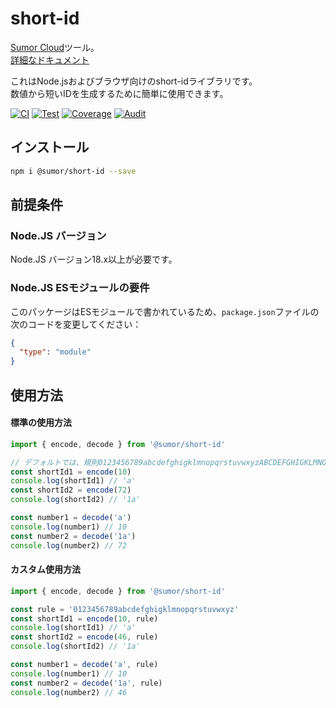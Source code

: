# short-id

[Sumor Cloud](https://sumor.cloud)ツール。  
[詳細なドキュメント](https://sumor.cloud/short-id)

これはNode.jsおよびブラウザ向けのshort-idライブラリです。  
数値から短いIDを生成するために簡単に使用できます。

[![CI](https://github.com/sumor-cloud/short-id/actions/workflows/ci.yml/badge.svg)](https://github.com/sumor-cloud/short-id/actions/workflows/ci.yml)
[![Test](https://github.com/sumor-cloud/short-id/actions/workflows/ut.yml/badge.svg)](https://github.com/sumor-cloud/short-id/actions/workflows/ut.yml)
[![Coverage](https://github.com/sumor-cloud/short-id/actions/workflows/coverage.yml/badge.svg)](https://github.com/sumor-cloud/short-id/actions/workflows/coverage.yml)
[![Audit](https://github.com/sumor-cloud/short-id/actions/workflows/audit.yml/badge.svg)](https://github.com/sumor-cloud/short-id/actions/workflows/audit.yml)

## インストール

```bash
npm i @sumor/short-id --save
```

## 前提条件

### Node.JS バージョン

Node.JS バージョン18.x以上が必要です。

### Node.JS ESモジュールの要件

このパッケージはESモジュールで書かれているため、`package.json`ファイルの次のコードを変更してください：

```json
{
  "type": "module"
}
```

## 使用方法

#### 標準の使用方法

```js
import { encode, decode } from '@sumor/short-id'

// デフォルトでは、規則0123456789abcdefghigklmnopqrstuvwxyzABCDEFGHIGKLMNOPQRSTUVWXYZを使用
const shortId1 = encode(10)
console.log(shortId1) // 'a'
const shortId2 = encode(72)
console.log(shortId2) // '1a'

const number1 = decode('a')
console.log(number1) // 10
const number2 = decode('1a')
console.log(number2) // 72
```

#### カスタム使用方法

```js
import { encode, decode } from '@sumor/short-id'

const rule = '0123456789abcdefghigklmnopqrstuvwxyz'
const shortId1 = encode(10, rule)
console.log(shortId1) // 'a'
const shortId2 = encode(46, rule)
console.log(shortId2) // '1a'

const number1 = decode('a', rule)
console.log(number1) // 10
const number2 = decode('1a', rule)
console.log(number2) // 46
```
